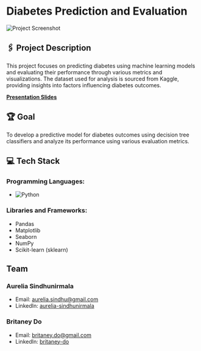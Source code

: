 # Diabetes Prediction and Evaluation

![Project Screenshot](https://github.com/AureliaSindhu/HealthcareDiabetes/assets/100260518/3d3fcada-76a0-4365-82f6-8b4f2da746fc)

## 🖇️ Project Description

This project focuses on predicting diabetes using machine learning models and evaluating their performance through various metrics and visualizations. The dataset used for analysis is sourced from Kaggle, providing insights into factors influencing diabetes outcomes.

**[Presentation Slides](https://www.canva.com/design/DAGJS8atnk4/0-lkIm1PARw5djrRL1zI0A/edit?utm_content=DAGJS8atnk4&utm_campaign=designshare&utm_medium=link2&utm_source=sharebutton)**

## 🏆 Goal

To develop a predictive model for diabetes outcomes using decision tree classifiers and analyze its performance using various evaluation metrics.

## 💻 Tech Stack

### Programming Languages:
- ![Python](https://img.shields.io/badge/python-3670A0?style=for-the-badge&logo=python&logoColor=ffdd54)

### Libraries and Frameworks:
- Pandas
- Matplotlib
- Seaborn
- NumPy
- Scikit-learn (sklearn)

## Team

### Aurelia Sindhunirmala
- Email: [aurelia.sindhu@gmail.com](mailto:aurelia.sindhu@gmail.com)
- LinkedIn: [aurelia-sindhunirmala](https://linkedin.com/in/aurelia-sindhunirmala-b14280216/)

### Britaney Do
- Email: [britaney.do@gmail.com](mailto:britaney.do@gmail.com)
- LinkedIn: [britaney-do](https://linkedin.com/in/britaney-do-6866a9230/)
